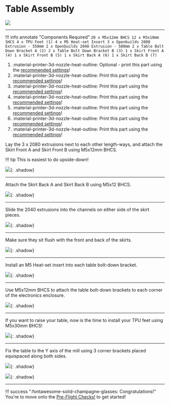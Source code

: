 # Table Assembly

![](../img/table_assembly/table_assembly.png)

---

!!! info annotate "Components Required"
    ```
    20 x M5x12mm BHCS
    12 x M3x10mm SHCS
     4 x TPU Feet (1)
     4 x M5 Heat-set Insert
     3 x Openbuilds 2080 Extrusion - 550mm
     2 x Openbuilds 2040 Extrusion - 580mm
     2 x Table Bolt Down Bracket A (2)
     2 x Table Bolt Down Bracket B (3)
     1 x Skirt Front A (4)
     1 x Skirt Front B (5)
     1 x Skirt Back A (6)
     1 x Skirt Back B (7)
    ```
1. :material-printer-3d-nozzle-heat-outline: Optional - print this part using the [recommended settings](../../printing/print_guide.md#electronics-table)!
2. :material-printer-3d-nozzle-heat-outline: Print this part using the [recommended settings](../../printing/print_guide.md#electronics-table)!
3. :material-printer-3d-nozzle-heat-outline: Print this part using the [recommended settings](../../printing/print_guide.md#electronics-table)!
4. :material-printer-3d-nozzle-heat-outline: Print this part using the [recommended settings](../../printing/print_guide.md#electronics-table)!
5. :material-printer-3d-nozzle-heat-outline: Print this part using the [recommended settings](../../printing/print_guide.md#electronics-table)!
6. :material-printer-3d-nozzle-heat-outline: Print this part using the [recommended settings](../../printing/print_guide.md#electronics-table)!
7. :material-printer-3d-nozzle-heat-outline: Print this part using the [recommended settings](../../printing/print_guide.md#electronics-table)!

Lay the 3 x 2080 extrusions next to each other length-ways, and attach the Skirt Front A and Skirt Front B using M5x12mm BHCS.

!!! tip
    This is easiest to do upside-down!

![](../img/table_assembly/y_axis_step_87.png){: .shadow}

---

Attach the Skirt Back A and Skirt Back B using M5x12 BHCS.

![](../img/table_assembly/y_axis_step_88.png){: .shadow}

---

Slide the 2040 extrusions into the channels on either side of the skirt pieces.

![](../img/table_assembly/y_axis_step_89.png){: .shadow}

---

Make sure they sit flush with the front and back of the skirts.

![](../img/table_assembly/y_axis_step_90.png){: .shadow}

---
Install an M5 Heat-set insert into each table bolt-down bracket.

![](../img/table_assembly/y_axis_step_90.1.png){: .shadow}

---

Use M5x12mm BHCS to attach the table bolt-down brackets to each corner of the electronics enclosure.

![](../img/table_assembly/y_axis_step_91.png){: .shadow}

---

If you want to raise your table, now is the time to install your TPU feet using M5x30mm BHCS!

![](../img/table_assembly/table_foot_assy.jpg){: .shadow}

---

Fix the table to the Y axis of the mill using 3 corner brackets placed equispaced along both sides.

![](../img/table_assembly/table_assembly_attach_to_mill.jpg){: .shadow}

![](../img/table_assembly/table_assembly_attachment_bracket_locations.jpg){: .shadow}

---
!!! success ":fontawesome-solid-champagne-glasses: Congratulations!"
    You're to move onto the [Pre-Flight Checks!](./110_pre_flight_checks.md) to get started!